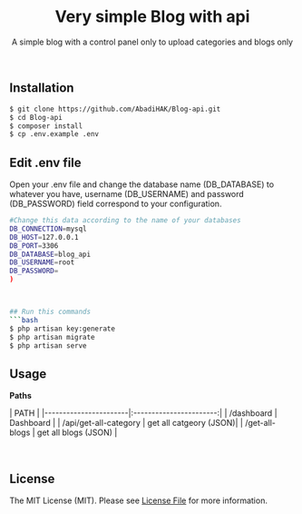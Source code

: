 <div align="center">
  <h1>Very simple Blog with api</h1>
  <p>A simple blog with a control panel only to upload categories and blogs only</p>
</div>



<br>

## Installation


```bash
$ git clone https://github.com/AbadiHAK/Blog-api.git
$ cd Blog-api
$ composer install
$ cp .env.example .env
```

## Edit .env file

<p>Open your .env file and change the database name (DB_DATABASE) to whatever you have, username (DB_USERNAME) and password (DB_PASSWORD) field correspond to your configuration.
</p>

```bash
#Change this data according to the name of your databases 
DB_CONNECTION=mysql
DB_HOST=127.0.0.1
DB_PORT=3306
DB_DATABASE=blog_api
DB_USERNAME=root
DB_PASSWORD=
)



## Run this commands
```bash
$ php artisan key:generate
$ php artisan migrate
$ php artisan serve
```






## Usage

**Paths**

| PATH                  | 
|-----------------------|:-----------------------:|
| /dashboard            | Dashboard               |
| /api/get-all-category |  get all catgeory (JSON)|
| /get-all-blogs        |  get all blogs (JSON)   |    




<br>










## License

The MIT License (MIT). Please see [License File](LICENSE) for more information.
